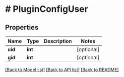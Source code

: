 # # PluginConfigUser

## Properties

Name | Type | Description | Notes
------------ | ------------- | ------------- | -------------
**uid** | **int** |  | [optional] 
**gid** | **int** |  | [optional] 

[[Back to Model list]](../../README.md#documentation-for-models) [[Back to API list]](../../README.md#documentation-for-api-endpoints) [[Back to README]](../../README.md)


